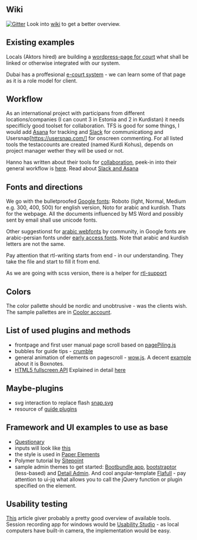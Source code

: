 ## Wiki

[![Gitter](https://badges.gitter.im/Join%20Chat.svg)](https://gitter.im/kokakoola/cis?utm_source=badge&utm_medium=badge&utm_campaign=pr-badge&utm_content=badge)
Look into [wiki](https://github.com/kokakoola/cis/wiki) to get a better overview.

## Existing examples 
Locals (Aktors hired) are building a [wordpress-page for court](http://sulicourt.com/home-2/) what shall be linked or otherwise integrated with our system.

Dubai has a proffesional [e-court system](http://www.dubaicourts.gov.ae/portal/page?_pageid=292,433242&_dad=portal&_schema=PORTAL) -  we can learn some of that page as it is a role model for client.

## Workflow
As an international project with participans from different locations/companies (I can count 3 in Estonia and 2 in Kurdistan) it needs speciflicly good toolset for collaboration. TFS is good for some things, I would add [Asana](https://asana.com/) for tracking and [Slack](https://slack.com/) for communicationg and Usersnap[https://usersnap.com/] for onscreen commenting. For all listed tools the testaccounts are created (named Kurdi Kohus), depends on project manager wether they will be used or not.

Hanno has written about their tools for [collaboration](http://hanno.co/logbook/nine-tools-to-keep-our-remote-team-together), peek-in into their general workflow is [here](http://playbook.hanno.co/).
Read about [Slack and Asana](http://qcmny.com/tools-and-technology/3-collaboration-tools-cant-live-without/)

## Fonts and directions
We go with the bulletproofed [Google fonts](http://www.google.com/design/spec/style/typography.html#): Roboto (light, Normal, Medium e.g. 300, 400, 500) for english version, Noto for arabic and kurdish. Thats for the webpage. All the documents influenced by MS Word and possibly sent by email shall use unicode fonts.

Other suggestionst for [arabic webfonts](http://stackoverflow.com/questions/7185106/what-are-my-web-font-choices-for-arabic) by community, in Google fonts are arabic-persian fonts under [early access fonts](http://www.google.com/fonts/earlyaccess). Note that arabic and kurdish letters are not the same.

Pay attention that rtl-writing starts from end - in our understanding. They take the file and start to fill it from end. 

As we are going with scss version, there is a helper for [rtl-support](http://www.matanich.com/2013/09/06/rtl-css-with-sass/)

## Colors
The color pallette should be nordic and unobtrusive - was the clients wish. The sample pallettes are in [Coolor account](http://coolors.co/092327-0b5351-00a9a5-b5c2b7-8c93a8).

## List of used plugins and methods

- frontpage and first user manual page scroll based on [pagePiling.js](https://github.com/alvarotrigo/pagePiling.js#pagepilingjs)
- bubbles for guide tips - [crumble](http://blog.tommoor.com/crumble/)
- general animation of elements on pagescroll - [wow.js](http://mynameismatthieu.com/WOW/). A decent [example](https://www.box.com/notes/) about it is Boxnotes.
- [HTML5 fullscreen API](http://davidwalsh.name/fullscreen) Explained in detail [here](http://www.hongkiat.com/blog/html5-fullscreen-api/)

## Maybe-plugins
- svg interaction to replace flash [snap.svg](http://snapsvg.io/)
- resource of [guide plugins](http://ninodezign.com/25-free-jquery-plugins-for-doing-guided-tours-through-a-website/)

## Framework and UI examples to use as base 
- [Questionary](https://ethn.io/22910)
- inputs will look like [this](http://codepen.io/sevilayha/full/IdGKH/)
-  the style is used in [Paper Elements](http://www.polymer-project.org/components/paper-elements/demo.html#paper-shadow)
- Polymer tutorial by [Sitepoint](http://www.sitepoint.com/introduction-to-web-components-and-polymer-tutorial/)
-  sample admin themes to get started: [Bootbundle app](http://bootbundle.herokuapp.com/resources), [bootstraptor](http://demo.bootstraptor.com/bs_deal.html) (less-based) and [Detail Admin](http://wrapbootstrap.com/preview/WB07061TJ). And cool angular-template [Flafull](http://flatfull.com/themes/angulr/#/app/docs) - pay attention to ui-jq what allows you to call the jQuery function or plugin specified on the element.


## Usability testing
[This](http://ui-patterns.com/blog/complete-review-ux-usability-tools-website#ab_testing) article giver probably a pretty good overview of available tools. Session recording app for windows would be [Usability Studio](http://www.sketchman-studio.com/usability-studio/) - as local computers have built-in camera, the implementation would be easy.

